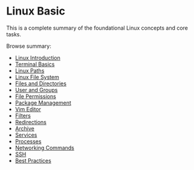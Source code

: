 # Linux Basic

This is a complete summary of the foundational Linux concepts and core tasks.

Browse summary:

* [Linux Introduction](./Linux%20Introduction.md)
* [Terminal Basics](./Terminal%20Basics.md)
* [Linux Paths](./Linux%20Paths.md)
* [Linux File System](./Linux%20File%20System.md)
* [Files and Directories](./Files%20and%20Directories.md)
* [User and Groups](./User%20and%20Groups.md)
* [File Permissions](./File%20Permissions.md)
* [Package Management](./Package%20Management.md)
* [Vim Editor](./Vim%20Editor.md)
* [Filters](./Filters.md)
* [Redirections](./Redirections.md)
* [Archive](./Archive.md)
* [Services](./Services.md)
* [Processes](./Processes.md)
* [Networking Commands](./Networking%20Commands.md)
* [SSH](./SSH.md)
* [Best Practices](./Best%20Practices.md)
